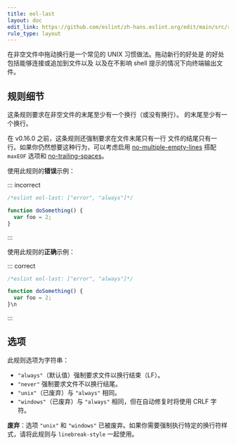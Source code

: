 ```yaml
---
title: eol-last
layout: doc
edit_link: https://github.com/eslint/zh-hans.eslint.org/edit/main/src/rules/eol-last.md
rule_type: layout
---
```


在非空文件中拖动换行是一个常见的 UNIX 习惯做法。拖动新行的好处是 的好处包括能够连接或追加到文件以及 以及在不影响 shell 提示的情况下向终端输出文件。

## 规则细节

这条规则要求在非空文件的末尾至少有一个换行（或没有换行）。
的末尾至少有一个换行。

在 v0.16.0 之前，这条规则还强制要求在文件末尾只有一行 文件的结尾只有一行。如果你仍然想要这种行为，可以考虑启用 [no-multiple-empty-lines](no-multiple-empty-lines) 搭配 `maxEOF` 选项和 [no-trailing-spaces](no-trailing-spaces)。

使用此规则的**错误**示例：

::: incorrect

```js
/*eslint eol-last: ["error", "always"]*/

function doSomething() {
  var foo = 2;
}
```

:::

使用此规则的**正确**示例：

::: correct

```js
/*eslint eol-last: ["error", "always"]*/

function doSomething() {
  var foo = 2;
}\n
```

:::

## 选项

此规则选项为字符串：

* `"always"`（默认值）强制要求文件以换行结束（LF）。
* `"never"` 强制要求文件不以换行结尾。
* `"unix"`（已废弃）与 `"always"` 相同。
* `"windows"`（已废弃）与 `"always"` 相同，但在自动修复时将使用 CRLF 字符。

**废弃**：选项 `"unix"` 和 `"windows"` 已被废弃。如果你需要强制执行特定的换行符样式，请将此规则与 `linebreak-style` 一起使用。
